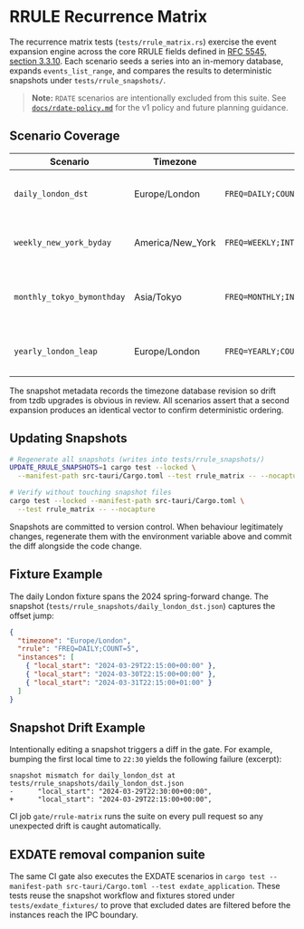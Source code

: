 # RRULE Recurrence Matrix

The recurrence matrix tests (`tests/rrule_matrix.rs`) exercise the event
expansion engine across the core RRULE fields defined in [RFC 5545,
section 3.3.10](https://datatracker.ietf.org/doc/html/rfc5545#section-3.3.10).
Each scenario seeds a series into an in-memory database, expands
`events_list_range`, and compares the results to deterministic snapshots
under `tests/rrule_snapshots/`.

> **Note:** `RDATE` scenarios are intentionally excluded from this suite.
> See [`docs/rdate-policy.md`](./rdate-policy.md) for the v1 policy and
> future planning guidance.

## Scenario Coverage

| Scenario | Timezone | RRULE Fields | Notes |
| --- | --- | --- | --- |
| `daily_london_dst` | Europe/London | `FREQ=DAILY;COUNT=5` | Spring DST forward; validates UTC shift while preserving wall-clock start. |
| `weekly_new_york_byday` | America/New_York | `FREQ=WEEKLY;INTERVAL=2;BYDAY=SU;UNTIL=20241117T063000Z` | Fall DST back; ambiguous hour resolves to earlier offset per policy. |
| `monthly_tokyo_bymonthday` | Asia/Tokyo | `FREQ=MONTHLY;INTERVAL=1;COUNT=6;BYMONTHDAY=10,20;BYHOUR=9;BYMINUTE=30` | No DST region; exercises BYMONTHDAY + BYHOUR/BYMINUTE combinations. |
| `yearly_london_leap` | Europe/London | `FREQ=YEARLY;COUNT=4;BYMONTH=2;BYMONTHDAY=29` | Leap-day annual recurrence; verifies skipping non-leap years. |

The snapshot metadata records the timezone database revision so drift
from tzdb upgrades is obvious in review. All scenarios assert that a
second expansion produces an identical vector to confirm deterministic
ordering.

## Updating Snapshots

```bash
# Regenerate all snapshots (writes into tests/rrule_snapshots/)
UPDATE_RRULE_SNAPSHOTS=1 cargo test --locked \
  --manifest-path src-tauri/Cargo.toml --test rrule_matrix -- --nocapture

# Verify without touching snapshot files
cargo test --locked --manifest-path src-tauri/Cargo.toml \
  --test rrule_matrix -- --nocapture
```

Snapshots are committed to version control. When behaviour legitimately
changes, regenerate them with the environment variable above and commit
the diff alongside the code change.

## Fixture Example

The daily London fixture spans the 2024 spring-forward change. The
snapshot (`tests/rrule_snapshots/daily_london_dst.json`) captures the
offset jump:

```json
{
  "timezone": "Europe/London",
  "rrule": "FREQ=DAILY;COUNT=5",
  "instances": [
    { "local_start": "2024-03-29T22:15:00+00:00" },
    { "local_start": "2024-03-30T22:15:00+00:00" },
    { "local_start": "2024-03-31T22:15:00+01:00" }
  ]
}
```

## Snapshot Drift Example

Intentionally editing a snapshot triggers a diff in the gate. For
example, bumping the first local time to `22:30` yields the following
failure (excerpt):

```
snapshot mismatch for daily_london_dst at tests/rrule_snapshots/daily_london_dst.json
-      "local_start": "2024-03-29T22:30:00+00:00",
+      "local_start": "2024-03-29T22:15:00+00:00",
```

CI job `gate/rrule-matrix` runs the suite on every pull request so any
unexpected drift is caught automatically.

## EXDATE removal companion suite

The same CI gate also executes the EXDATE scenarios in
`cargo test --manifest-path src-tauri/Cargo.toml --test exdate_application`.
These tests reuse the snapshot workflow and fixtures stored under
`tests/exdate_fixtures/` to prove that excluded dates are filtered before the
instances reach the IPC boundary.
